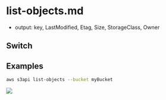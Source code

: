 # list-objects.md
  * output: key, LastModified, Etag, Size, StorageClass, Owner

## Switch

## Examples
````bash
aws s3api list-objects --bucket myBucket
````
[<img src="https://i.imgur.com/BClJP6O.png">](https://i.imgur.com/BClJP6O.png)
